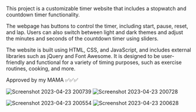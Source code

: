 This project is a customizable timer website that includes a stopwatch and countdown timer functionality. 

The webpage has buttons to control the timer, including start, pause, reset, and lap. Users can also switch between light and dark themes and adjust the minutes and seconds of the countdown timer using sliders. 

The website is built using HTML, CSS, and JavaScript, and includes external libraries such as jQuery and Font Awesome. 
It is designed to be user-friendly and functional for a variety of timing purposes, such as exercise routines, cooking, and more.

Approved by my MAMA ✅✅✅

![Screenshot 2023-04-23 200739](https://user-images.githubusercontent.com/103477351/233874208-748e1c1d-b17e-4c9b-88c2-e5ce08d22e9f.png)
![Screenshot 2023-04-23 200728](https://user-images.githubusercontent.com/103477351/233874213-f80ac4ef-eb2b-4144-a425-85e9e98b914c.png)

![Screenshot 2023-04-23 200554](https://user-images.githubusercontent.com/103477351/233874209-41b78b0e-6005-4c46-9c31-c7df59e10efb.png)
![Screenshot 2023-04-23 200628](https://user-images.githubusercontent.com/103477351/233874211-022312c0-c662-43ec-bb8f-e5c370e2c0ea.png)

